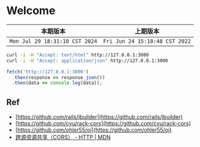 # Welcome

|本期版本|上期版本 
|:---:|:---:
`Mon Jul 29 18:31:10 CST 2024` | `Fri Jun 24 15:18:48 CST 2022` | 


```bash
curl -i -H "Accept: text/html" http://127.0.0.1:3000
curl -i -H "Accept: application/json" http://127.0.0.1:3000
```

```js
fetch('http://127.0.0.1:3000')
  .then(response => response.json())
  .then(data => console.log(data));
```


## Ref

* [https://github.com/rails/jbuilder](https://github.com/rails/jbuilder)
* [https://github.com/cyu/rack-cors](https://github.com/cyu/rack-cors)
* [https://github.com/ohler55/oj](https://github.com/ohler55/oj)
* [跨源资源共享（CORS） - HTTP | MDN](https://developer.mozilla.org/zh-CN/docs/Web/HTTP/CORS)